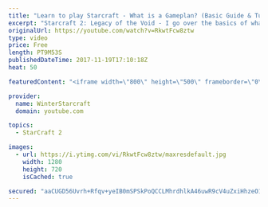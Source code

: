 ```yaml
---
title: "Learn to play Starcraft - What is a Gameplan? (Basic Guide & Tutorial)"
excerpt: "Starcraft 2: Legacy of the Void - I go over the basics of what a gameplan in starcraft 2 is and how to put one together.  Note this is not a guide on WHAT gameplan you should be using as each race!"
originalUrl: https://youtube.com/watch?v=RkwtFcw8ztw
type: video
price: Free
length: PT9M53S
publishedDateTime: 2017-11-19T17:10:18Z
heat: 50

featuredContent: "<iframe width=\"800\" height=\"500\" frameborder=\"0\" src=\"https://www.youtube.com/embed/RkwtFcw8ztw\" allow=\"accelerometer; autoplay; encrypted-media; gyroscope; picture-in-picture\" allowfullscreen></iframe>"

provider:
  name: WinterStarcraft
  domain: youtube.com

topics:
  - StarCraft 2

images:
  - url: https://i.ytimg.com/vi/RkwtFcw8ztw/maxresdefault.jpg
    width: 1280
    height: 720
    isCached: true

secured: "aaCUGD56Uvrh+Rfqv+yeIB0mSPSkPoQCCLMhrdhlkA46uwR9cV4uZxiHhzeO1iHsN+PD4QVckT6ZEQ3ntllWYWx3DJ1aGLvN2Bi6lUaoFkM+DJ07TRINUMzW47uuyne3f3nl8GvDZwWY4u8+lkuM7+HPum3G72L1MXFsfOfjeHm3NPDVW6vIATc2mWjUPQHK3vVXrVaHbl/A0F++GERzusShs7zEZ30siTs0yyDEQZbE3YIMCHbi/mAfBS24wyu2+FSNOMHcreVDMqyUD9pQW5CVqFbgjRaiLd46aLxl96T6Ci3AfDy9OCXO2PiT/ESRVy/qiSWIb0fD7xJE7GbpiG8vYdIRmECBK/iWL/IegDRUfapMhkNZM2MOIJmnLnNJIZd97Q4dfxM+t2+0Ap/TEV1y8lZ3FPxif2rr2KB8Qbw=;2NXepJoqKxuYjuOQ1Y8tRw=="
---
```


